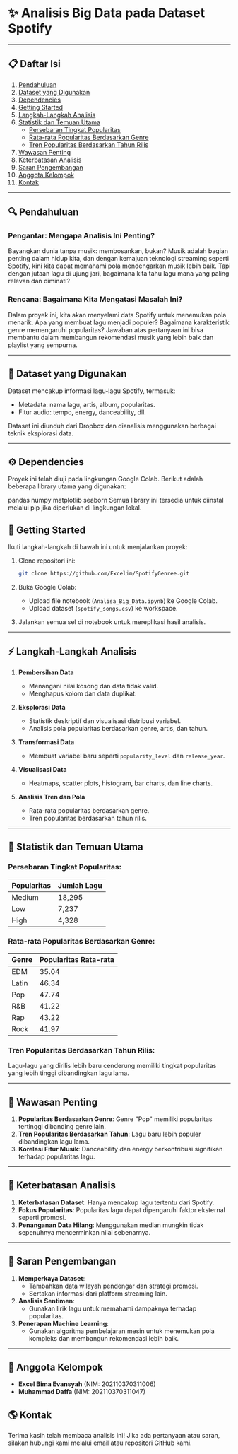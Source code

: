 # ✨ Analisis Big Data pada Dataset Spotify

---

## 📋 Daftar Isi
1. [Pendahuluan](#pendahuluan)
2. [Dataset yang Digunakan](#dataset-yang-digunakan)
3. [Dependencies](#Dependencies)
4. [Getting Started](#getting-started)
5. [Langkah-Langkah Analisis](#langkah-langkah-analisis)
6. [Statistik dan Temuan Utama](#statistik-dan-temuan-utama)
   - [Persebaran Tingkat Popularitas](#persebaran-tingkat-popularitas)
   - [Rata-rata Popularitas Berdasarkan Genre](#rata-rata-popularitas-berdasarkan-genre)
   - [Tren Popularitas Berdasarkan Tahun Rilis](#tren-popularitas-berdasarkan-tahun-rilis)
7. [Wawasan Penting](#wawasan-penting)
8. [Keterbatasan Analisis](#keterbatasan-analisis)
9. [Saran Pengembangan](#saran-pengembangan)
10. [Anggota Kelompok](#team)
11. [Kontak](#kontak)

---

## 🔍 Pendahuluan <a name="pendahuluan"></a>

### Pengantar: Mengapa Analisis Ini Penting?
Bayangkan dunia tanpa musik: membosankan, bukan? Musik adalah bagian penting dalam hidup kita, dan dengan kemajuan teknologi streaming seperti Spotify, kini kita dapat memahami pola mendengarkan musik lebih baik. Tapi dengan jutaan lagu di ujung jari, bagaimana kita tahu lagu mana yang paling relevan dan diminati?

### Rencana: Bagaimana Kita Mengatasi Masalah Ini?
Dalam proyek ini, kita akan menyelami data Spotify untuk menemukan pola menarik. Apa yang membuat lagu menjadi populer? Bagaimana karakteristik genre memengaruhi popularitas? Jawaban atas pertanyaan ini bisa membantu dalam membangun rekomendasi musik yang lebih baik dan playlist yang sempurna.

---

## 🔢 Dataset yang Digunakan <a name="dataset-yang-digunakan"></a>

Dataset mencakup informasi lagu-lagu Spotify, termasuk:
- Metadata: nama lagu, artis, album, popularitas.
- Fitur audio: tempo, energy, danceability, dll.

Dataset ini diunduh dari Dropbox dan dianalisis menggunakan berbagai teknik eksplorasi data.

---

## ⚙️ Dependencies <a name="Dependencies"></a>
Proyek ini telah diuji pada lingkungan Google Colab. Berikut adalah beberapa library utama yang digunakan:

pandas
numpy
matplotlib
seaborn
Semua library ini tersedia untuk diinstal melalui pip jika diperlukan di lingkungan lokal.

## 🔄 **Getting Started** <a name="getting-started"></a>

Ikuti langkah-langkah di bawah ini untuk menjalankan proyek:

1. Clone repositori ini:

   ```bash
   git clone https://github.com/Excelim/SpotifyGenree.git
   ```

2. Buka Google Colab:

   - Upload file notebook (`Analisa_Big_Data.ipynb`) ke Google Colab.
   - Upload dataset (`spotify_songs.csv`) ke workspace.

3. Jalankan semua sel di notebook untuk mereplikasi hasil analisis.

---

## ⚡ Langkah-Langkah Analisis <a name="langkah-langkah-analisis"></a>

1. **Pembersihan Data**
   - Menangani nilai kosong dan data tidak valid.
   - Menghapus kolom dan data duplikat.

2. **Eksplorasi Data**
   - Statistik deskriptif dan visualisasi distribusi variabel.
   - Analisis pola popularitas berdasarkan genre, artis, dan tahun.

3. **Transformasi Data**
   - Membuat variabel baru seperti `popularity_level` dan `release_year`.

4. **Visualisasi Data**
   - Heatmaps, scatter plots, histogram, bar charts, dan line charts.

5. **Analisis Tren dan Pola**
   - Rata-rata popularitas berdasarkan genre.
   - Tren popularitas berdasarkan tahun rilis.

---

## 🔢 Statistik dan Temuan Utama <a name="statistik-dan-temuan-utama"></a>

### Persebaran Tingkat Popularitas:
| Popularitas | Jumlah Lagu |
|-------------|-------------|
| Medium      | 18,295      |
| Low         | 7,237       |
| High        | 4,328       |

### Rata-rata Popularitas Berdasarkan Genre: <a name="rata-rata-popularitas-berdasarkan-genre"></a>
| Genre | Popularitas Rata-rata |
|-------|-----------------------|
| EDM   | 35.04                |
| Latin | 46.34                |
| Pop   | 47.74                |
| R&B   | 41.22                |
| Rap   | 43.22                |
| Rock  | 41.97                |

### Tren Popularitas Berdasarkan Tahun Rilis: <a name="tren-popularitas-berdasarkan-tahun-rilis"></a>
Lagu-lagu yang dirilis lebih baru cenderung memiliki tingkat popularitas yang lebih tinggi dibandingkan lagu lama.

---

## 🔄 Wawasan Penting <a name="wawasan-penting"></a>
1. **Popularitas Berdasarkan Genre**: Genre "Pop" memiliki popularitas tertinggi dibanding genre lain.
2. **Tren Popularitas Berdasarkan Tahun**: Lagu baru lebih populer dibandingkan lagu lama.
3. **Korelasi Fitur Musik**: Danceability dan energy berkontribusi signifikan terhadap popularitas lagu.

---

## 🚫 Keterbatasan Analisis <a name="keterbatasan-analisis"></a>
1. **Keterbatasan Dataset**: Hanya mencakup lagu tertentu dari Spotify.
2. **Fokus Popularitas**: Popularitas lagu dapat dipengaruhi faktor eksternal seperti promosi.
3. **Penanganan Data Hilang**: Menggunakan median mungkin tidak sepenuhnya mencerminkan nilai sebenarnya.

---

## 🎯 Saran Pengembangan <a name="saran-pengembangan"></a>
1. **Memperkaya Dataset**:
   - Tambahkan data wilayah pendengar dan strategi promosi.
   - Sertakan informasi dari platform streaming lain.
2. **Analisis Sentimen**:
   - Gunakan lirik lagu untuk memahami dampaknya terhadap popularitas.
3. **Penerapan Machine Learning**:
   - Gunakan algoritma pembelajaran mesin untuk menemukan pola kompleks dan membangun rekomendasi lebih baik.

---

## 👤 Anggota Kelompok <a name="team"></a>
- **Excel Bima Evansyah** (NIM: 202110370311006)
- **Muhammad Daffa** (NIM: 202110370311047)

## 🌎 Kontak <a name="kontak"></a>
Terima kasih telah membaca analisis ini! Jika ada pertanyaan atau saran, silakan hubungi kami melalui email atau repositori GitHub kami.

